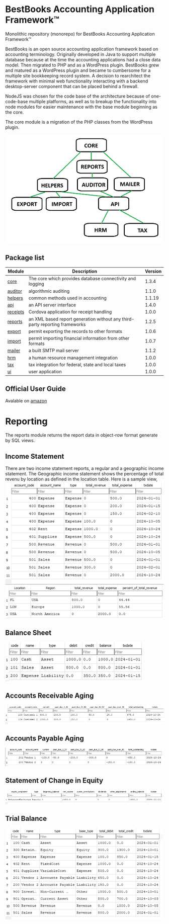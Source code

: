 # BestBooks Accounting Application Framework&trade;
Monolithic repository (monorepo) for BestBooks Accounting Application Framework&trade;

BestBooks is an open source accounting application framework based on accounting terminology. Originally developed in Java to support multiple database because at the time the accounting applications had a close data model. Then migrated to PHP and as a WordPress plugin. BestBooks grew and matured as a WordPress plugin and became to cumbersome for a multiple site bookkeeping record system. A decision to rearchitect the framework with minimal web functionality interacting with a backend desktop-server component that can be placed behind a firewall.

NodeJS was chosen for the code base of the architecture because of one-code-base multiple platforms, as well as to breakup the functionality into node modules for easier maintenance with the base module beginning as the core.

The core module is a migration of the PHP classes from the WordPress plugin.

![Overview](images/README/overview.png)

## Package list
| Module | Description                                                                   | Version |
|--------|------------------------------------------------------------------------------ | ------- |
| [core](packages/bestbooks-core)   | The core which provides database connectivity and logging |  1.3.4  |
| [auditor](packages/bestbooks-auditor)  | algorithmic auditing |  1.1.0  |
| [helpers](packages/bestbooks-helpers) | common methods used in accounting |  1.1.19 |
| [api](packages/bestbooks-api) | an API server interface |  1.4.0  |
| [receipts](packages/bestbooks-receipts) | Cordova application for receipt handling | 1.0.0 |
| [reports](packages/bestbooks-reports) | an XML based report generation without any third-party reporting frameworks |  1.2.5  |
| [export](packages/bestbooks-export) | permit exporting the records to other formats |  1.0.6  |
| [import](packages/bestbooks-import)  | permit importing financial information from other formats |  1.0.7  |
| [mailer](packages/bestbooks-mailer)  | a built SMTP mail server |  1.1.2  |
| [hrm](packages/bestbooks-hrm)     | a human resource management integration |  1.0.0  |
| [tax](packages/bestbooks-tax)     | tax integration for federal, state and local taxes |  1.0.0  |
| [ui](packages/bestbooks-ui)      | user application | 1.0.0 |


## Official User Guide
Avalable on [amazon](https://www.amazon.com/dp/B07H1GQZYC)

# Reporting
The reports module returns the report data in object-row format generate by SQL views.

## Income Statement
There are two income statement reports, a regular and a geographic income statement. The Geographic
income statement shows the percentage of total revenu by location as defined in the location table. Here is a sample view,
![Income Statement](https://raw.githubusercontent.com/pingleware/bestbooks/main/images/README/income-statement.png)
![Income Statement Geographic](https://raw.githubusercontent.com/pingleware/bestbooks/main/images/README/income-statement-geographic.png)

## Balance Sheet
![Balance Sheet](https://raw.githubusercontent.com/pingleware/bestbooks/main/images/README/balance-sheet.png)

## Accounts Receivable Aging
![Accounts Receivable Aging](https://raw.githubusercontent.com/pingleware/bestbooks/main/images/README/accounts-receivable-aging.png)

## Accounts Payable Aging
![Accounts Payable Aging](https://raw.githubusercontent.com/pingleware/bestbooks/main/images/README/accounts-payable-aging.png)

## Statement of Change in Equity
![Statement of Change in Equity](https://raw.githubusercontent.com/pingleware/bestbooks/main/images/README/statement-of-chnges-in-equity.png)

## Trial Balance
![Trial Balance](https://raw.githubusercontent.com/pingleware/bestbooks/main/images/README/trial-balance.png)
